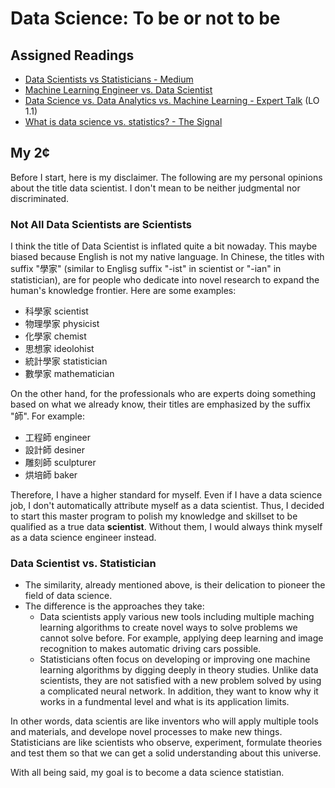 # Data Science: To be or not to be

## Assigned Readings
- [Data Scientists vs Statisticians - Medium](https://medium.com/odscjournal/data-scientists-versus-statisticians-8ea146b7a47f)
- [Machine Learning Engineer vs. Data Scientist](https://www.springboard.com/blog/data-science/machine-learning-engineer-vs-data-scientist/)
- [Data Science vs. Data Analytics vs. Machine Learning - Expert Talk](https://www.simplilearn.com/data-science-vs-data-analytics-vs-machine-learning-article) (LO 1.1)
- [What is data science vs. statistics? - The Signal](https://mixpanel.com/blog/this-is-the-difference-between-statistics-and-data-science/)


## My 2¢
Before I start, here is my disclaimer. The following are my personal opinions about the title data scientist. I don't mean to be neither judgmental nor discriminated.

### Not All Data Scientists are Scientists
I think the title of Data Scientist is inflated quite a bit nowaday. This maybe biased because English is not my native language. In Chinese, the titles with suffix "學家" (similar to Englisg suffix "-ist" in scientist or "-ian" in statistician), are for people who dedicate into novel research to expand the human's knowledge frontier. Here are some examples:
- 科學家 scientist
- 物理學家 physicist
- 化學家 chemist
- 思想家 ideolohist
- 統計學家 statistician
- 數學家 mathematician

On the other hand, for the professionals who are experts doing something based on what we already know, their titles are emphasized by the suffix "師". For example:
- 工程師 engineer
- 設計師 desiner
- 雕刻師 sculpturer
- 烘培師 baker

Therefore, I have a higher standard for myself. Even if I have a data science job, I don't automatically attribute myself as a data scientist. Thus, I decided to start this master program to polish my knowledge and skillset to be qualified as a true data **scientist**. Without them, I would always think myself as a data science engineer instead.

### Data Scientist vs. Statistician
- The similarity, already mentioned above, is their delication to pioneer the field of data science. 
- The difference is the approaches they take:
  - Data scientists apply various new tools including multiple maching learning algorithms to create novel ways to solve problems we cannot solve before. For example, applying deep learning and image recognition to makes automatic driving cars possible.
  - Statisticians often focus on developing or improving one machine learning algorithms by digging deeply in theory studies. Unlike data scientists, they are not satisfied with a new problem solved by using a complicated neural network. In addition, they want to know why it works in a fundmental level and what is its application limits.

In other words, data scientis are like inventors who will apply multiple tools and materials, and develope novel processes to make new things. Statisticians are like scientists who observe, experiment, formulate theories and test them so that we can get a solid understanding about this universe. 

With all being said, my goal is to become a data science statistian.





